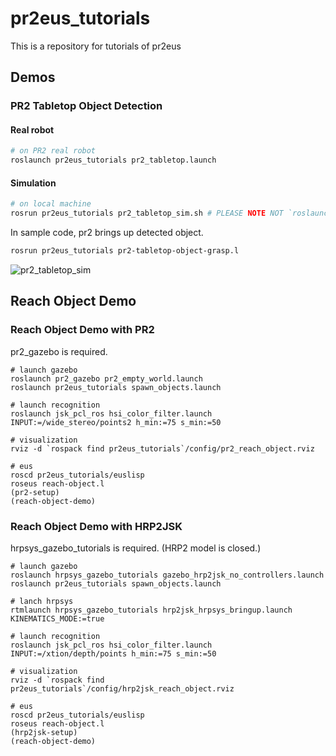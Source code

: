 # pr2eus_tutorials

This is a repository for tutorials of pr2eus

## Demos

### PR2 Tabletop Object Detection

#### Real robot

```bash
# on PR2 real robot
roslaunch pr2eus_tutorials pr2_tabletop.launch
```

#### Simulation

```bash
# on local machine
rosrun pr2eus_tutorials pr2_tabletop_sim.sh # PLEASE NOTE NOT `roslaunch` BUT `rosrun`!
```

In sample code, pr2 brings up detected object.

```bash
rosrun pr2eus_tutorials pr2-tabletop-object-grasp.l
```

![pr2_tabletop_sim](https://gist.githubusercontent.com/furushchev/b3f3bb08953407966f80f4b0ac70c7dd/raw/pr2_tabletop_screen.png)

## Reach Object Demo
### Reach Object Demo with PR2

pr2_gazebo is required.

```
# launch gazebo
roslaunch pr2_gazebo pr2_empty_world.launch
roslaunch pr2eus_tutorials spawn_objects.launch

# launch recognition
roslaunch jsk_pcl_ros hsi_color_filter.launch INPUT:=/wide_stereo/points2 h_min:=75 s_min:=50

# visualization
rviz -d `rospack find pr2eus_tutorials`/config/pr2_reach_object.rviz

# eus
roscd pr2eus_tutorials/euslisp
roseus reach-object.l
(pr2-setup)
(reach-object-demo)
```

### Reach Object Demo with HRP2JSK

hrpsys_gazebo_tutorials is required.
(HRP2 model is closed.)

```
# launch gazebo
roslaunch hrpsys_gazebo_tutorials gazebo_hrp2jsk_no_controllers.launch
roslaunch pr2eus_tutorials spawn_objects.launch

# lanch hrpsys
rtmlaunch hrpsys_gazebo_tutorials hrp2jsk_hrpsys_bringup.launch KINEMATICS_MODE:=true

# launch recognition
roslaunch jsk_pcl_ros hsi_color_filter.launch INPUT:=/xtion/depth/points h_min:=75 s_min:=50

# visualization
rviz -d `rospack find pr2eus_tutorials`/config/hrp2jsk_reach_object.rviz

# eus
roscd pr2eus_tutorials/euslisp
roseus reach-object.l
(hrp2jsk-setup)
(reach-object-demo)
```
